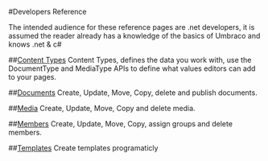 #Developers Reference

The intended audience for these reference pages are .net developers, it is assumed the reader already has a knowledge of the basics of Umbraco and knows .net & c#


##[Content Types](ContentTypes/index.md)
Content Types, defines the data you work with, use the DocumentType and MediaType APIs to define what values editors can add to your pages.   

##[Documents](documents/index.md)
Create, Update, Move, Copy, delete and publish documents. 

##[Media](media/index.md)
Create, Update, Move, Copy and delete media.

##[Members](members/index.md)
Create, Update, Move, Copy, assign groups and delete members.

##[Templates](Templates/index.md)
Create templates programaticly 